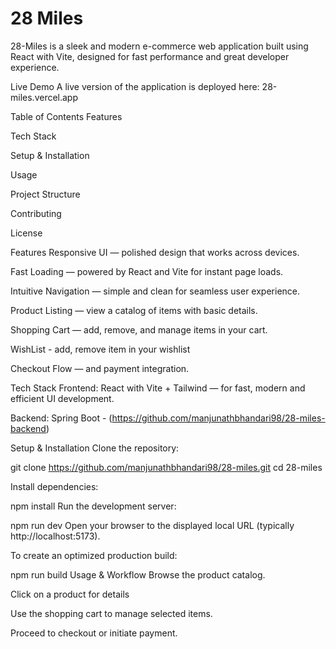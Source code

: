 # 28 Miles

28-Miles is a sleek and modern e-commerce web application built using React with Vite, designed for fast performance and great developer experience.

Live Demo
A live version of the application is deployed here:
28-miles.vercel.app

Table of Contents
Features

Tech Stack

Setup & Installation

Usage

Project Structure

Contributing

License

Features
Responsive UI — polished design that works across devices.

Fast Loading — powered by React and Vite for instant page loads.

Intuitive Navigation — simple and clean for seamless user experience.

Product Listing — view a catalog of items with basic details.

Shopping Cart — add, remove, and manage items in your cart.

WishList - add, remove item in your wishlist

Checkout Flow — and payment integration.

Tech Stack
Frontend: React with Vite + Tailwind — for fast, modern and efficient UI development.

Backend: Spring Boot - (https://github.com/manjunathbhandari98/28-miles-backend)

Setup & Installation
Clone the repository:

git clone https://github.com/manjunathbhandari98/28-miles.git
cd 28-miles

Install dependencies:

npm install
Run the development server:

npm run dev
Open your browser to the displayed local URL (typically http://localhost:5173).

To create an optimized production build:

npm run build
Usage & Workflow
Browse the product catalog.

Click on a product for details 

Use the shopping cart to manage selected items.

Proceed to checkout or initiate payment.
